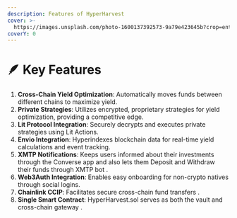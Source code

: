 ```yaml
---
description: Features of HyperHarvest
cover: >-
  https://images.unsplash.com/photo-1600137392573-9a79e423645b?crop=entropy&cs=srgb&fm=jpg&ixid=M3wxOTcwMjR8MHwxfHNlYXJjaHw2fHxmZWF0dXJlc3xlbnwwfHx8fDE3MjU3ODEyNzd8MA&ixlib=rb-4.0.3&q=85
coverY: 0
---
```


# 🪶 Key Features

1. **Cross-Chain Yield Optimization**: Automatically moves funds between different chains to maximize yield.
2. **Private Strategies**: Utilizes encrypted, proprietary strategies for yield optimization, providing a competitive edge.
3. **Lit Protocol Integration**: Securely decrypts and executes private strategies using Lit Actions.
4. **Envio Integration**: Hyperindexes blockchain data for real-time yield calculations and event tracking.
5. **XMTP Notifications**: Keeps users informed about their investments through the Converse app and also lets them Deposit and Withdraw their funds through XMTP bot .
6. **Web3Auth Integration**: Enables easy onboarding for non-crypto natives through social logins.
7. **Chainlink CCIP**: Facilitates secure cross-chain fund transfers .
8. **Single Smart Contract**: HyperHarvest.sol serves as both the vault and cross-chain gateway .
